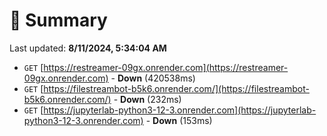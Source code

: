 # 📖 Summary
Last updated: **8/11/2024, 5:34:04 AM**

- `GET` [https://restreamer-09gx.onrender.com](https://restreamer-09gx.onrender.com) - **Down** (420538ms)
- `GET` [https://filestreambot-b5k6.onrender.com/](https://filestreambot-b5k6.onrender.com/) - **Down** (232ms)
- `GET` [https://jupyterlab-python3-12-3.onrender.com](https://jupyterlab-python3-12-3.onrender.com) - **Down** (153ms)
